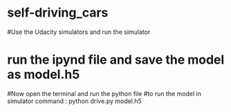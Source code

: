 # self-driving_cars
#Use the Udacity simulators and run the simulator
# run the ipynd file and save the model as model.h5
#Now open the terminal and run the python file 
#to run the model in simulator command : python drive.py model.h5 
